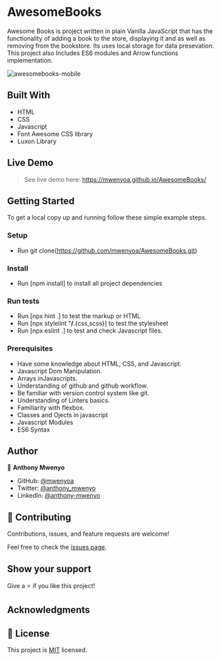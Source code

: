 # AwesomeBooks
Awesome Books is project written in plain Vanilla  JavaScript that has the functionality of adding a book to the store, displaying  it and as well as removing from the bookstore. Its uses local storage for data presevation. This project also Includes ES6 modules and Arrow functions implementation.

![awesomebooks-mobile](https://user-images.githubusercontent.com/28694196/170915223-631d40ad-a637-4e61-8b40-b7917552e815.png)

## Built With

- HTML
- CSS
- Javascript
- Font Awesome CSS library
- Luxon Library

## Live Demo
> See live demo  here: https://mwenyoa.github.io/AwesomeBooks/
## Getting Started
To get a local copy up and running follow these simple example steps.

### Setup
- Run git clone(https://github.com/mwenyoa/AwesomeBooks.git) 
### Install
- Run [npm install] to install all project dependencies

### Run tests
- Run [npx hint .] to test the markup or HTML
- Run [npx stylelint "**/**.{css,scss}] to test the stylesheet
- Run [npx eslint .] to test and check Javascript files.

### Prerequisites
- Have some knowledge about HTML, CSS, and Javascript.
- Javascript Dom Manipulation.
- Arrays inJavascripts.
- Understanding of github and github workflow.
- Be familiar with version control system like git.
- Understanding of Linters basics.
- Familiarity with flexbox.
- Classes and Ojects in javascript
- Javascript Modules
- ES6 Syntax

## Author

👤 **Anthony Mwenyo**

- GitHub: [@mwenyoa](https://github.com/mwenyoa)
- Twitter: [@anthony_mwenyo](https://twitter.com/anthony_mwenyo)
- LinkedIn: [@anthony-mwenyo](https://www.linkedin.com/in/anthony-mwenyo-710318131/)


## 🤝 Contributing

Contributions, issues, and feature requests are welcome!

Feel free to check the [issues page](../../issues/).

## Show your support

Give a ⭐️ if you like this project!

## Acknowledgments

## 📝 License

This project is [MIT](./MIT.md) licensed.
